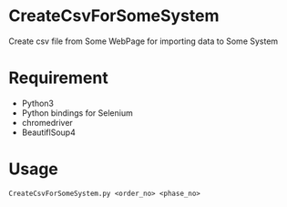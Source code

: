 # CreateCsvForSomeSystem
Create csv file from Some WebPage for importing data to Some System

# Requirement
- Python3
- Python bindings for Selenium
- chromedriver
- BeautiflSoup4

# Usage
    CreateCsvForSomeSystem.py <order_no> <phase_no>
 
